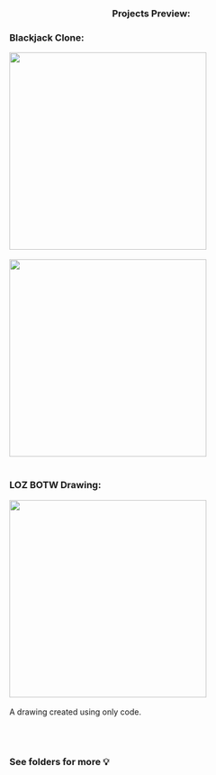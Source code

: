 <h3 align="center">Projects Preview:</h3>

<h3 align="left">Blackjack Clone:</h3>
<p align="left">
  <img align="left" height="350px" height=auto src="https://drive.google.com/uc?export=view&id=1sfv2rkbGMJ3ekmvgls3Ma5vzhIEuHA4-"> <br />
  <BR CLEAR=ALL />
  <br>
  <img align="left" height="350px" height=auto src="https://drive.google.com/uc?export=view&id=1y0kUCoTuEbbLI6ky6B214qxoWXIPSGJn"> <br />
  <BR CLEAR=ALL />
  <br>
</p>

<h3 align="left">LOZ BOTW Drawing:</h3>
<p align="left">
  <img align="left" height="350px" height=auto src="https://drive.google.com/uc?export=view&id=1411BxG-B_WqVkUJl7glSNmCx3EPjWr54"> <br />
  <BR CLEAR=ALL />
  <br>
  A drawing created using only code.
</p>

<BR CLEAR=ALL />
<br>
<h3 align="left">See folders for more 💡</h3>

